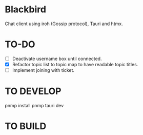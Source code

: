 Blackbird
==========
Chat client using iroh (Gossip protocol), Tauri and htmx.

TO-DO
=====
- [ ] Deactivate username box until connected.
- [x] Refactor topic list to topic map to have readable topic titles.
- [ ] Implement joining with ticket.

TO DEVELOP
==========

pnmp install
pnmp tauri dev

TO BUILD
========


